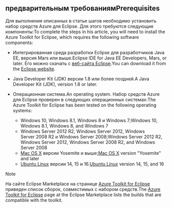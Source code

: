 ## <a name="prerequisites"></a><span data-ttu-id="655bc-101">предварительным требованиям</span><span class="sxs-lookup"><span data-stu-id="655bc-101">Prerequisites</span></span>
<span data-ttu-id="655bc-102">Для выполнения описанных в статье шагов необходимо установить набор средств Azure для Eclipse. Для этого требуются следующие компоненты:</span><span class="sxs-lookup"><span data-stu-id="655bc-102">To complete the steps in his article, you will need to install the Azure Toolkit for Eclipse, which requires the following software components:</span></span>

* <span data-ttu-id="655bc-103">Интегрированная среда разработки Eclipse для разработчиков Java EE, версия Mars или выше.</span><span class="sxs-lookup"><span data-stu-id="655bc-103">Eclipse IDE for Java EE Developers, Mars, or later.</span></span> <span data-ttu-id="655bc-104">Его можно скачать с [веб-сайта Eclipse](http://www.eclipse.org/downloads/).</span><span class="sxs-lookup"><span data-stu-id="655bc-104">You can download it from the [Eclipse website](http://www.eclipse.org/downloads/).</span></span>
* <span data-ttu-id="655bc-105">Java Developer Kit (JDK) версии 1.8 или более поздней.</span><span class="sxs-lookup"><span data-stu-id="655bc-105">A Java Developer Kit (JDK), version 1.8 or later.</span></span>
* <span data-ttu-id="655bc-106">Операционная система.</span><span class="sxs-lookup"><span data-stu-id="655bc-106">An operating system.</span></span> <span data-ttu-id="655bc-107">Набор средств Azure для Eclipse проверен в следующих операционных системах:</span><span class="sxs-lookup"><span data-stu-id="655bc-107">The Azure Toolkit for Eclipse has been tested on the following operating systems:</span></span>
  
  * <span data-ttu-id="655bc-108">Windows 10, Windows 8.1, Windows 8 и Windows 7;</span><span class="sxs-lookup"><span data-stu-id="655bc-108">Windows 10, Windows 8.1, Windows 8, and Windows 7</span></span>
  * <span data-ttu-id="655bc-109">Windows Server 2012 R2, Windows Server 2012, Windows Server 2008 R2 и Windows Server 2008;</span><span class="sxs-lookup"><span data-stu-id="655bc-109">Windows Server 2012 R2, Windows Server 2012, Windows Server 2008 R2, and Windows Server 2008</span></span>
  * <span data-ttu-id="655bc-110">[Mac OS X](http://www.apple.com/osx) версии Yosemite и выше;</span><span class="sxs-lookup"><span data-stu-id="655bc-110">[Mac OS X](http://www.apple.com/osx) version "Yosemite" and later</span></span>
  * <span data-ttu-id="655bc-111">[Ubuntu Linux](http://www.ubuntu.com) версии 14, 15 и 16.</span><span class="sxs-lookup"><span data-stu-id="655bc-111">[Ubuntu Linux](http://www.ubuntu.com) version 14, 15, and 16</span></span>

> [!NOTE]
> 
> <span data-ttu-id="655bc-112">На сайте Eclipse Marketplace на странице [Azure Toolkit for Eclipse](http://marketplace.eclipse.org/content/azure-toolkit-eclipse) приведен список сборок, совместимых с набором средств.</span><span class="sxs-lookup"><span data-stu-id="655bc-112">The [Azure Toolkit for Eclipse](http://marketplace.eclipse.org/content/azure-toolkit-eclipse) page at the Eclipse Marketplace lists the builds that are compatible with the toolkit.</span></span>
> 

<!--
> [!IMPORTANT]
> 
> If you are using the Azure Toolkit for Eclipse on Windows, the toolkit requires installing the Azure SDK 2.9.6 or later in order to use the Azure emulator. You have two options for installing the Azure SDK:
> 
> * You can download and install the Azure SDK by using the [Web Platform Installer (WebPI)](http://go.microsoft.com/fwlink/?LinkID=252838).
> * If you do not have the Azure SDK installed when you create your first Azure deployment project, you will be prompted to automatically download install the requisite version of the Azure SDK.
> 
> Note that the Azure SDK is required on Windows only.
> 
-->
